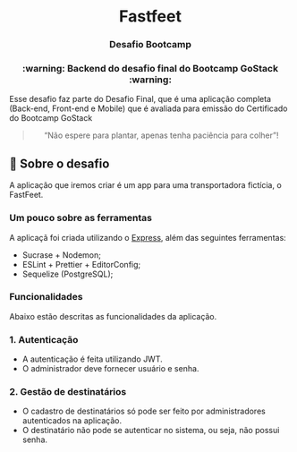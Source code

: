 <h1 align="center">
  Fastfeet
</h1>

<h3 align="center">
  Desafio Bootcamp
</h3>

<h3 align="center">
  :warning: Backend do desafio final do Bootcamp GoStack :warning:
</h3>

<p>Esse desafio faz parte do Desafio Final, que é uma aplicação completa (Back-end, Front-end e Mobile) que é avaliada para emissão do Certificado do Bootcamp GoStack</p>

<blockquote align="center">“Não espere para plantar, apenas tenha paciência para colher”!</blockquote>

## :rocket: Sobre o desafio

A aplicação que iremos criar é um app para uma transportadora fictícia, o FastFeet.

### **Um pouco sobre as ferramentas**

A aplicaçã foi criada utilizando o [Express](https://expressjs.com/), além das seguintes ferramentas:

- Sucrase + Nodemon;
- ESLint + Prettier + EditorConfig;
- Sequelize (PostgreSQL);

### **Funcionalidades**

Abaixo estão descritas as funcionalidades da aplicação.

### **1. Autenticação**

- A autenticação é feita utilizando JWT.
- O administrador deve fornecer usuário e senha.

### 2. Gestão de destinatários

- O cadastro de destinatários só pode ser feito por administradores autenticados na aplicação.
- O destinatário não pode se autenticar no sistema, ou seja, não possui senha.
